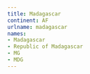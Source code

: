 ```yaml
---
title: Madagascar
continent: AF
urlname: madagascar
names:
- Madagascar
- Republic of Madagascar
- MG
- MDG
---
```


